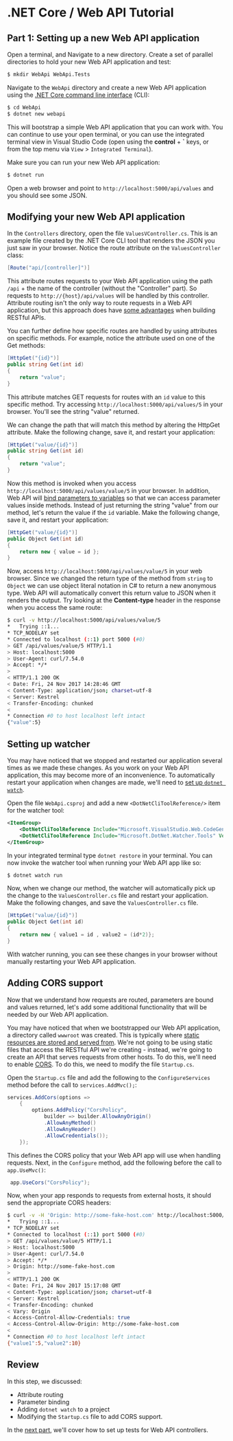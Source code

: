 # .NET Core / Web API Tutorial

## Part 1: Setting up a new Web API application

Open a terminal, and Navigate to a new directory. Create a set of parallel directories to hold your new Web API application and test:

```bash
$ mkdir WebApi WebApi.Tests
```

Navigate to the `WebApi` directory and create a new Web API application using the [.NET Core command line interface](https://docs.microsoft.com/en-us/dotnet/core/tools/?tabs=netcore2x) (CLI):

```bash
$ cd WebApi
$ dotnet new webapi
```

This will bootstrap a simple Web API application that you can work with. You can continue to use your open terminal, or you can use the integrated terminal view in Visual Studio Code (open using the **control** + **\`** keys, or from the top menu via `View` > `Integrated Terminal`).

Make sure you can run your new Web API application:

```bash
$ dotnet run
```

Open a web browser and point to `http://localhost:5000/api/values` and you should see some JSON.

## Modifying your new Web API application

In the `Controllers` directory, open the file `ValuesVController.cs`. This is an example file created by the .NET Core CLI tool that renders the JSON you just saw in your browser. Notice the route attribute on the `ValuesController` class:

```csharp
[Route("api/[controller]")]
```

This attribute routes requests to your Web API application using the path `/api` + the name of the controller (without the "Controller" part). So requests to `http://{host}/api/values` will be handled by this controller. Attribute routing isn't the only way to route requests in a Web API application, but this approach does have [some advantages](https://docs.microsoft.com/en-us/aspnet/web-api/overview/web-api-routing-and-actions/attribute-routing-in-web-api-2#why-attribute-routing) when building RESTful APIs.

You can further define how specific routes are handled by using attributes on specific methods. For example, notice the attribute used on one of the Get methods:

```csharp
[HttpGet("{id}")]
public string Get(int id)
{
    return "value";
}
```

This attribute matches GET requests for routes with an `id` value to this specific method. Try accessing `http://localhost:5000/api/values/5` in your browser. You'll see the string "value" returned. 

We can change the path that will match this method by altering the HttpGet attribute. Make the following change, save it, and restart your application:

```csharp
[HttpGet("value/{id}")]
public string Get(int id)
{
    return "value";
}
```

Now this method is invoked when you access `http://localhost:5000/api/values/value/5` in your browser. In addition, Web API will [bind parameters to variables](https://docs.microsoft.com/en-us/aspnet/web-api/overview/formats-and-model-binding/parameter-binding-in-aspnet-web-api) so that we can access parameter values inside methods. Instead of just returning the string "value" from our method, let's return the value if the `id` variable. Make the following change, save it,  and restart your application:

```csharp
[HttpGet("value/{id}")]
public Object Get(int id)
{
    return new { value = id }; 
}
```

Now, access `http://localhost:5000/api/values/value/5` in your web browser. Since we changed the return type of the method from `string` to `Object` we can use object literal notation in C# to return a new anonymous type. Web API will automatically convert this return value to JSON when it renders the output. Try looking at the **Content-type** header in the response when you access the same route:

```bash
$ curl -v http://localhost:5000/api/values/value/5
*   Trying ::1...
* TCP_NODELAY set
* Connected to localhost (::1) port 5000 (#0)
> GET /api/values/value/5 HTTP/1.1
> Host: localhost:5000
> User-Agent: curl/7.54.0
> Accept: */*
> 
< HTTP/1.1 200 OK
< Date: Fri, 24 Nov 2017 14:28:46 GMT
< Content-Type: application/json; charset=utf-8
< Server: Kestrel
< Transfer-Encoding: chunked
< 
* Connection #0 to host localhost left intact
{"value":5}
```

## Setting up watcher

You may have noticed that we stopped and restarted our application several times as we made these changes. As you work on your Web API application, this may become more of an inconvenience. To automatically restart your application when changes are made, we'll need to [set up `dotnet watch`](https://github.com/aspnet/DotNetTools/tree/dev/src/Microsoft.DotNet.Watcher.Tools#how-to-install).

Open the file `WebApi.csproj` and add a new `<DotNetCliToolReference/>` item for the watcher tool:

```xml
<ItemGroup>
    <DotNetCliToolReference Include="Microsoft.VisualStudio.Web.CodeGeneration.Tools" Version="2.0.0" />
    <DotNetCliToolReference Include="Microsoft.DotNet.Watcher.Tools" Version="2.0.0" />
</ItemGroup>
```

In your integrated terminal type `dotnet restore` in your terminal. You can now invoke the watcher tool when running your Web API app like so:

```bash
$ dotnet watch run
```

Now, when we change our method, the watcher will automatically pick up the change to the `ValuesController.cs` file and restart your application. Make the following changes, and save the `ValuesController.cs` file.

```csharp
[HttpGet("value/{id}")]
public Object Get(int id)
{
    return new { value1 = id , value2 = (id*2)}; 
}
```

With watcher running, you can see these changes in your browser without manually restarting your Web API application.

## Adding CORS support

Now that we understand how requests are routed, parameters are bound and values returned, let's add some additional functionality that will be needed by our Web API application. 

You may have noticed that when we bootstrapped our Web API application, a directory called `wwwroot` was created. This is typically where [static resources are stored and served from](https://docs.microsoft.com/en-us/aspnet/core/fundamentals/static-files). We're not going to be using static files that access the RESTful API we're creating - instead, we're going to create an API that serves requests from other hosts. To do this, we'll need to enable [CORS](https://developer.mozilla.org/en-US/docs/Web/HTTP/CORS). To do this, we need to modify the file `Startup.cs`.

Open the `Startup.cs` file and add the following to the `ConfigureServices` method before the call to `services.AddMvc();`:

```csharp
services.AddCors(options =>
    {
        options.AddPolicy("CorsPolicy",
            builder => builder.AllowAnyOrigin()
            .AllowAnyMethod()
            .AllowAnyHeader()
            .AllowCredentials());
    });
```

This defines the CORS policy that your Web API app will use when handling requests. Next, in the `Configure` method, add the following before the call to `app.UseMvc()`:

```csharp
 app.UseCors("CorsPolicy");
 ```

 Now, when your app responds to requests from external hosts, it should send the appropriate CORS headers:

```bash
$ curl -v -H 'Origin: http://some-fake-host.com' http://localhost:5000/api/values/value/5
*   Trying ::1...
* TCP_NODELAY set
* Connected to localhost (::1) port 5000 (#0)
> GET /api/values/value/5 HTTP/1.1
> Host: localhost:5000
> User-Agent: curl/7.54.0
> Accept: */*
> Origin: http://some-fake-host.com
> 
< HTTP/1.1 200 OK
< Date: Fri, 24 Nov 2017 15:17:08 GMT
< Content-Type: application/json; charset=utf-8
< Server: Kestrel
< Transfer-Encoding: chunked
< Vary: Origin
< Access-Control-Allow-Credentials: true
< Access-Control-Allow-Origin: http://some-fake-host.com
< 
* Connection #0 to host localhost left intact
{"value1":5,"value2":10}
```

## Review

In this step, we discussed:

* Attribute routing
* Parameter binding
* Adding `dotnet watch` to a project
* Modifying the `Startup.cs` file to add CORS support.

In the [next part](../../tree/part-2), we'll cover how to set up tests for Web API controllers.




